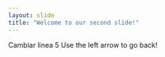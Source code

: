 ```yaml
---
layout: slide
title: "Welcome to our second slide!"
---
```

Cambiar linea 5
Use the left arrow to go back!

